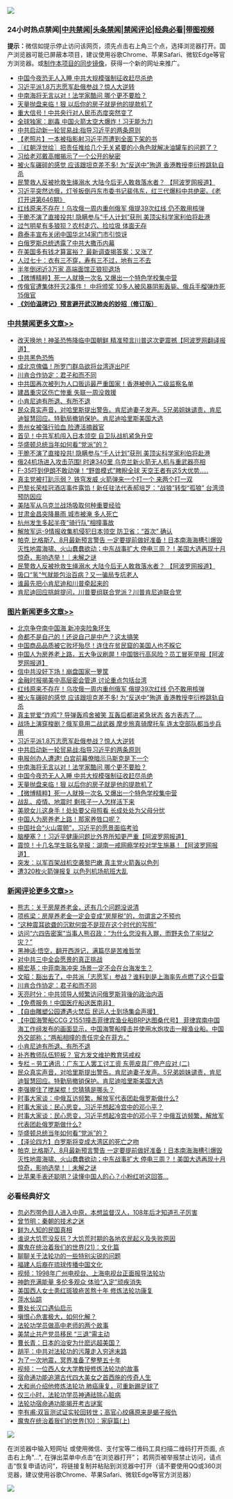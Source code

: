 ![](https://raw.githubusercontent.com/jsvpn/jsproxy/dev/64photo/fqnews-qr.jpg)

<div id="tt">
<h3>24小时热点禁闻|<a href="#%E4%B8%AD%E5%85%B1%E7%A6%81%E9%97%BB%E6%9B%B4%E5%A4%9A%E6%96%87%E7%AB%A0">中共禁闻</a>|<a href="#%E5%9B%BE%E7%89%87%E6%96%B0%E9%97%BB%E6%9B%B4%E5%A4%9A%E6%96%87%E7%AB%A0">头条禁闻</a>|<a href="#%E6%96%B0%E9%97%BB%E8%AF%84%E8%AE%BA%E6%9B%B4%E5%A4%9A%E6%96%87%E7%AB%A0">禁闻评论|<a href="#%E5%BF%85%E7%9C%8B%E7%BB%8F%E5%85%B8%E5%A5%BD%E6%96%87">经典必看</a>|<a href="https://696153.xyz/3" target="_blank">带图视频</a></h3>
<div><b>提示：</b>微信如提示停止访问该网页，须先点击右上角三个点，选择浏览器打开。国产浏览器可能已屏蔽本项目，建议使用谷歌Chrome、苹果Safari、微软Edge等官方浏览器。或<a href="%E5%88%B6%E4%BD%9Cgit%E7%A6%81%E9%97%BB%E9%95%9C%E5%83%8F.md">制作本项目的同步镜像</a>，获得一个新的网址来推广。</div>
<ul>

<li><a href="/topimagenews/20240826/2079290.md">中国今夜恐无人入睡 中共大规模强制征收赶尽杀绝</a></li>
<li><a href="/topimagenews/20240826/2079382.md">习近平派1.8万志愿军赴俄参战？惊人大逆转</a></li>
<li><a href="/topimagenews/20240826/2079291.md">中南海将无言以对！法学家酷问 哪个更不要脸？</a></li>
<li><a href="/topimagenews/20240826/2079271.md">天量抛盘来临！狠 以后你的房子就是他的提款机了</a></li>
<li><a href="/finance/20240826/2079383.md">重大信号！中共央行对人民币态度突然变了</a></li>
<li><a href="/cbnews/20240826/2079308.md">全球独家：剧毒 中国火箭太空大爆炸！习无能为力</a></li>
<li><a href="/topimagenews/20240826/2079381.md">中共启动新一轮贸易战:指导习近平的两条原则</a></li>
<li><a href="/lifebaike/20240826/2079329.md">【老照片】一本被指影射习近平而遭到全面下架的书</a></li>
<li><a href="/cbnews/20240826/2079316.md">〖红朝浮世绘〗把责任推给几个无关紧要的小角色就解决油罐车的问题了？</a></li>
<li><a href="/ccpdope/20240826/2079369.md">习给老邓戴高帽揭示了一个公开的秘密</a></li>
<li><a href="/topimagenews/20240826/2079443.md">被火车碾碎的感觉 应该跟坦克差不多! 为“反送中”殉道 香港教授李衍桦跳轨自杀</a></li>
<li><a href="/cbnews/20240826/2079399.md">民警救人反被抢救生绳溺水 大陆今后无人敢救落水者？ 【阿波罗网报道】</a></li>
<li><a href="/sohnews/20240826/2079264.md">习近平突然访俄，灯爷扳倒丹东市委书记裴伟东，红三代爆料中共绝密。《老灯开讲第646期》</a></li>
<li><a href="/topimagenews/20240826/2079444.md">红线原来不存在！乌攻俄一周内重创俄军 俄提39次红线 仍不敢用核弹</a></li>
<li><a href="/cbnews/20240826/2079470.md">干脆不演了直接投共! 隐瞒参与“千人计划”获刑 美顶尖科学家利伯将赴港</a></li>
<li><a href="/yule/20240826/2079334.md">过气明星有多狼狈？农村走穴、捡垃圾 体面无存</a></li>
<li><a href="/headline/20240826/2079398.md">鼎泰丰宣布关闭中国华北14家门市引惊讶</a></li>
<li><a href="/ssgc/20240826/2079454.md">白俄罗斯总统透露了中共大撒币内幕</a></li>
<li><a href="/cnnews/20240826/2079524.md">在美国多有钱才算富裕？ 最新调查揭答案：又涨了</a></li>
<li><a href="/lifebaike/20240826/2079402.md">人过七十：衣有三不穿，寿有三不过，地有三不去</a></li>
<li><a href="/finance/20240826/2079358.md">半年倒闭近3万家 高端面馆正狼狈退场</a></li>
<li><a href="/topimagenews/20240826/2079270.md">【微博精粹】死一人就换一次名 又爆出一个特色学校集中营</a></li>
<li><a href="/worldnews/20240826/2079420.md">传俄官遭集体歼灭2事件！ 中将颁奖 10多人被风暴阴影轰毙、俄兵手榴弹炸死15俄官</a></li>
<li><b><a href="/comments/20200207/1272816.md" target="_blank">《刘伯温碑记》预言避开武汉肺炎的妙招（修订版）</a></b></li>
</ul>
</div>

<div class="catlist">
<h3><a href="/cbnews/" target="_blank">中共禁闻</a><span><a href="/cbnews/" target="_blank" rel="nofollow">更多文章>></a></span></h3>
<ul>
<li><a href="/cbnews/20240827/2079662.md" target="_blank">改天换地！神圣恐怖降临中国朝鲜 精准预言川普这次更震撼【阿波罗网翻译报道】</a></li>
<li><a href="/cbnews/20240827/2079661.md" target="_blank">中共黑色恐怖</a></li>
<li><a href="/cbnews/20240827/2079639.md" target="_blank">成北京傀儡！所罗门群岛欲将台湾逐出PIF</a></li>
<li><a href="/comments/20240827/2079624.md" target="_blank">川肯合作协定：君子和而不同</a></li>
<li><a href="/cbnews/20240827/2079622.md" target="_blank">中共国再次被列为人口贩运最严重国家！香港被例入二级监察名单</a></li>
<li><a href="/cbnews/20240827/2079609.md" target="_blank">建昌重灾区伤亡惨重 失联一周没救援</a></li>
<li><a href="/comments/20240827/2079574.md" target="_blank">小肯尼迪有所退、有所不退</a></li>
<li><a href="/comments/20240827/2079553.md" target="_blank">民众真实声音，对哈里斯提出警告。肯尼迪妻子发声。5兄弟姐妹谴责，肯尼迪智慧回应。特勤局撤销保护。肯尼迪哈里斯美国大选</a></li>
<li><a href="/cbnews/20240826/2079523.md" target="_blank">贵州女被强行验血 险遭活摘器官</a></li>
<li><a href="/cbnews/20240826/2079497.md" target="_blank">首见！中共军机闯入日本领空 自卫队战机紧急升空</a></li>
<li><a href="/comments/20240826/2079482.md" target="_blank">华盛顿总统当年如何看“党派”的？</a></li>
<li><a href="/cbnews/20240826/2079470.md" target="_blank">干脆不演了直接投共! 隐瞒参与“千人计划”获刑 美顶尖科学家利伯将赴港</a></li>
<li><a href="/cbnews/20240826/2079469.md" target="_blank">俄24机场进入攻击范围! 时速340里 乌克兰新火箭无人机与重武器亮相</a></li>
<li><a href="/cbnews/20240826/2079468.md" target="_blank">F-35吓到伊朗不敢动弹！“野兽模式”睥睨全球 天空王者有这5大优势…..</a></li>
<li><a href="/cbnews/20240826/2079467.md" target="_blank">真主党被打趴示弱？ 铁穹发威 火箭弹来一个打一个 来两个打一双</a></li>
<li><a href="/cbnews/20240826/2079466.md" target="_blank">巴黎长荣桂冠酒店事件露馅！新任驻法代表郝培芝：“战狼”转型“孤狼” 台湾须预防因应</a></li>
<li><a href="/cbnews/20240826/2079465.md" target="_blank">美陆军从乌克兰战场吸取何种重要经验</a></li>
<li><a href="/cbnews/20240826/2079464.md" target="_blank">甘肃金昌突降暴雨 城市被淹 多人死亡</a></li>
<li><a href="/cbnews/20240826/2079463.md" target="_blank">杭州发生多起半夜“骑行队”相撞事故</a></li>
<li><a href="/cbnews/20240826/2079445.md" target="_blank">解放军运-9情报收集机侵犯日本领空 防卫省：“首次” 确认</a></li>
<li><a href="/comments/20240826/2079430.md" target="_blank">帕克 比格斯7、8月最新预言警告 一定要提前做好准备！日本南海海槽引爆毁灭性地震海啸、火山蠢蠢欲动；中东战事扩大 停电三周？！美国大选再现十月惊奇，影响选举！｜未解之谜</a></li>
<li><a href="/cbnews/20240826/2079399.md" target="_blank">民警救人反被抢救生绳溺水 大陆今后无人敢救落水者？ 【阿波罗网报道】</a></li>
<li><a href="/cbnews/20240826/2079336.md" target="_blank">吸口“氢”气就能包治百病？又一骗局专坑老人</a></li>
<li><a href="/comments/20240826/2079326.md" target="_blank">谁最先把小肯尼迪和川普牵起来的</a></li>
<li><a href="/comments/20240826/2079322.md" target="_blank">肯尼迪回应挑衅提问，川普要组联合党派？川普肯尼迪联合党</a></li>

</ul>
</div>
<div class="catlist">
<h3><a href="/topimagenews/" target="_blank">图片新闻</a><span><a href="/topimagenews/" target="_blank" rel="nofollow">更多文章>></a></span></h3>
<ul>
<li><a href="/topimagenews/20240827/2079689.md" target="_blank">北京争夺南中国海 新冲突险象环生</a></li>
<li><a href="/topimagenews/20240827/2079688.md" target="_blank">命都不是自己的！还说自己是中产？这太搞笑</a></li>
<li><a href="/topimagenews/20240827/2079638.md" target="_blank">中国商品品质被它败坏殆尽！连住在贫民窟的美国人也不睬它</a></li>
<li><a href="/topimagenews/20240827/2079608.md" target="_blank">中国人为房养老上路，五大争议刷屏！中国银行高风险？员工冒死举报【阿波罗网报道】</a></li>
<li><a href="/topimagenews/20240827/2079565.md" target="_blank">信中共没好下场！崩盘国家一箩筐</a></li>
<li><a href="/topimagenews/20240826/2079522.md" target="_blank">金融时报揭美中高层密会管道 讨论重点包括台湾</a></li>
<li><a href="/topimagenews/20240826/2079444.md" target="_blank">红线原来不存在！乌攻俄一周内重创俄军 俄提39次红线 仍不敢用核弹</a></li>
<li><a href="/topimagenews/20240826/2079443.md" target="_blank">被火车碾碎的感觉 应该跟坦克差不多! 为“反送中”殉道 香港教授李衍桦跳轨自杀</a></li>
<li><a href="/topimagenews/20240826/2079442.md" target="_blank">真主党爱“炸鸡”? 导弹轰鸡舍被笑 互轰后都进紧急状态 各方表态了&#8230;.</a></li>
<li><a href="/topimagenews/20240826/2079441.md" target="_blank">战场上演穿梭剧？俄军竟用二战武器 摩步旅真骑摩托车 连太空部队都当步兵用</a></li>
<li><a href="/topimagenews/20240826/2079382.md" target="_blank">习近平派1.8万志愿军赴俄参战？惊人大逆转</a></li>
<li><a href="/topimagenews/20240826/2079381.md" target="_blank">中共启动新一轮贸易战:指导习近平的两条原则</a></li>
<li><a href="/topimagenews/20240826/2079380.md" target="_blank">电报创办人遭逮! 白宫前幕僚暗示马斯克是下一个</a></li>
<li><a href="/topimagenews/20240826/2079291.md" target="_blank">中南海将无言以对！法学家酷问 哪个更不要脸？</a></li>
<li><a href="/topimagenews/20240826/2079290.md" target="_blank">中国今夜恐无人入睡 中共大规模强制征收赶尽杀绝</a></li>
<li><a href="/topimagenews/20240826/2079271.md" target="_blank">天量抛盘来临！狠 以后你的房子就是他的提款机了</a></li>
<li><a href="/topimagenews/20240826/2079270.md" target="_blank">【微博精粹】死一人就换一次名 又爆出一个特色学校集中营</a></li>
<li><a href="/topimagenews/20240826/2079247.md" target="_blank">战乱、疫情、地震时 剩孩子一人怎样活下来</a></li>
<li><a href="/topimagenews/20240826/2079223.md" target="_blank">美貌女儿这身手！处处要父母照看 长成处处为父母分忧</a></li>
<li><a href="/topimagenews/20240826/2079222.md" target="_blank">中国人为房养老上路！那家养牲口呢？</a></li>
<li><a href="/topimagenews/20240826/2079196.md" target="_blank">中国社会“火山震颤”，习近平的愿景面临考验</a></li>
<li><a href="/topimagenews/20240826/2079188.md" target="_blank">脑梗塞？！习近平健康问题比外界所知更严重【阿波罗网报道】</a></li>
<li><a href="/topimagenews/20240825/2079129.md" target="_blank">震惊！十几名学生联名举报：湖南一戒网瘾学校对学生施暴！【阿波罗网报道】</a></li>
<li><a href="/topimagenews/20240825/2079089.md" target="_blank">突发：以军百架战机空袭黎巴嫩 真主党火箭轰以色列</a></li>
<li><a href="/topimagenews/20240825/2079088.md" target="_blank">遭320枚火箭弹报复 以色列机场航班大乱</a></li>

</ul>
</div>
<div class="catlist">
<h3><a href="/comments/" target="_blank">新闻评论</a><span><a href="/comments/" target="_blank" rel="nofollow">更多文章>></a></span></h3>
<ul>
<li><a href="/comments/20240827/2079672.md" target="_blank">熊志：关于房屋养老金，还有几个问题没说清</a></li>
<li><a href="/comments/20240827/2079671.md" target="_blank">项栋梁：房屋养老金一定会变成“房屋税”的，勿谓言之不预也</a></li>
<li><a href="/comments/20240827/2079670.md" target="_blank">“这种震耳欲聋的沉默何尝不是现在这个时代的写照”</a></li>
<li><a href="/comments/20240827/2079669.md" target="_blank">访问“六四告密案”当事人熊召政：“为什么您没有入罪，而野夫负了牢狱之灾？”</a></li>
<li><a href="/comments/20240827/2079668.md" target="_blank">黑神话·悟空，翻开西游记，满篇尽是苦难哲学</a></li>
<li><a href="/comments/20240827/2079667.md" target="_blank">对中共三中全会愿景的真正挑战</a></li>
<li><a href="/comments/20240827/2079666.md" target="_blank">楊宏基：中菲南海冲突 场景一定不会在台海发生？</a></li>
<li><a href="/comments/20240827/2079660.md" target="_blank">文昭：豁出去了，中共派「志愿军」参战？谁料到是上海率先点燃了这个巨雷</a></li>
<li><a href="/comments/20240827/2079624.md" target="_blank">川肯合作协定：君子和而不同</a></li>
<li><a href="/comments/20240827/2079621.md" target="_blank">天亮时分：中共领导人频繁访问俄罗斯背後的政治内涵</a></li>
<li><a href="/comments/20240827/2079620.md" target="_blank">【免费服务！中国医疗船送医南非】</a></li>
<li><a href="/comments/20240827/2079598.md" target="_blank">【自由雕塑公园遭遇火焚后 民运人士到场集会声援】</a></li>
<li><a href="/comments/20240827/2079586.md" target="_blank">【中国海警船CCG 21551撞击菲律宾渔业船BRP达图桑代号】 菲律宾南中国海工作组发布的画面显示，中国海警船撞击并使用水炮攻击一艘渔业船。中国外交部称；“两船相撞的责任完全在菲方。”</a></li>
<li><a href="/comments/20240827/2079574.md" target="_blank">小肯尼迪有所退、有所不退</a></li>
<li><a href="/comments/20240827/2079573.md" target="_blank">补齐教师队伍短板？ 官方发文维护教育惩戒权</a></li>
<li><a href="/comments/20240827/2079572.md" target="_blank">专栏 &#8211; 劳工通讯：广东工人罢工讨工资 东莞皮具厂停产应对 (二)</a></li>
<li><a href="/comments/20240827/2079553.md" target="_blank">民众真实声音，对哈里斯提出警告。肯尼迪妻子发声。5兄弟姐妹谴责，肯尼迪智慧回应。特勤局撤销保护。肯尼迪哈里斯美国大选</a></li>
<li><a href="/comments/20240827/2079533.md" target="_blank">李强握住了搅屎棍！您猜猜是哪头？</a></li>
<li><a href="/comments/20240826/2079514.md" target="_blank">时事大家谈：中俄互访频繁，解放军代表团赴俄罗斯做什么?</a></li>
<li><a href="/comments/20240826/2079513.md" target="_blank">时事大家谈：民心思变，习近平想起冷宫中的邓小平？</a></li>
<li><a href="/comments/20240826/2079512.md" target="_blank">时事大家谈：民心思变，习近平想起冷宫中的邓小平？中俄互访频繁，解放军代表团赴俄罗斯做什么?</a></li>
<li><a href="/comments/20240826/2079482.md" target="_blank">华盛顿总统当年如何看“党派”的？</a></li>
<li><a href="/comments/20240826/2079447.md" target="_blank">【泽论四方】白罗斯将变成大湾区的死亡之吻</a></li>
<li><a href="/comments/20240826/2079430.md" target="_blank">帕克 比格斯7、8月最新预言警告 一定要提前做好准备！日本南海海槽引爆毁灭性地震海啸、火山蠢蠢欲动；中东战事扩大 停电三周？！美国大选再现十月惊奇，影响选举！｜未解之谜</a></li>
<li><a href="/comments/20240826/2079428.md" target="_blank">比苹果手表还聪明？读懂中国人的心？小粉红听这回答&#8230;</a></li>

</ul>
</div>

<div class="catlist">
<h3>必看经典好文</h3>
<ul>
<li><a href="/comments/20220722/1761714.md" target="_blank">忽必烈带色目人进入中原，本想监督汉人，108年后才知道孔子厉害</a></li>
<li><a href="/comments/20230528/1889935.md" target="_blank">曾节明：秦朝的技术之迷</a></li>
<li><a href="/comments/20200926/1403589.md" target="_blank">鲜为人知的民国真相</a></li>
<li><a href="/bannedvideo/20220120/1681818.md" target="_blank">谁说大饥荒没反抗？大饥荒时期的各地农民起义及失败原因</a></li>
<li><a href="/comments/20180802/980476.md" target="_blank">魔鬼在统治着我们的世界(21)：文化篇</a></li>
<li><a href="/comments/20190417/1114875.md" target="_blank">聊聊关于法轮功的一些特别尖锐的问题</a></li>
<li><a href="/bannedvideo/20220509/1730156.md" target="_blank">福建人后裔在琉球传播中国文化</a></li>
<li><a href="/topimagenews/20180331/921716.md" target="_blank">视频：1998年广州电视台、上海电视台正面报导法轮功</a></li>
<li><a href="/comments/20220408/1716562.md" target="_blank">神韵充满能量 多伦多观众 体验“入定”顽疾消失</a></li>
<li><a href="/comments/20190126/1070164.md" target="_blank">美国西人女士患红斑狼疮苦熬十年 修炼法轮功康复</a></li>
<li><a href="/cbnews/20210809/1603030.md" target="_blank">萍水仙踪</a></li>
<li><a href="/comments/20230417/1873184.md" target="_blank">曹处长汉口遇仙启示</a></li>
<li><a href="/tculture/20231002/1941287.md" target="_blank">嗔恨心危害极大，如何化解？</a></li>
<li><a href="/comments/20200629/1352533.md" target="_blank">法轮功学员做高中老师的两个故事</a></li>
<li><a href="/cbnews/20201004/1408019.md" target="_blank">美禁止共产党员移民 “三退”需主动</a></li>
<li><a href="/taiwannews/20221015/1797413.md" target="_blank">曹长青：日本的治安为什麽远超美国？</a></li>
<li><a href="/cbnews/20200720/1363328.md" target="_blank">胡平：中共对法轮功的污蔑走入穷途末路</a></li>
<li><a href="/cbnews/20200309/948043.md" target="_blank">为了一次地震，冥界准备了整整五十年</a></li>
<li><a href="/comments/20220529/1739017.md" target="_blank">视频：一位西人女大学教授修炼法轮功的故事</a></li>
<li><a href="/comments/20220105/1674810.md" target="_blank">宿命通功能追溯古代四大美女之首西施的传奇人生</a></li>
<li><a href="/comments/20240104/1982860.md" target="_blank">大和尚介绍他修炼法轮功 肺癌康复，可重新踢足球了</a></li>
<li><a href="/health/20170626/780270.md" target="_blank">仅三小时，法轮功学员神通祛除心脏病</a></li>
<li><a href="/tculture/20121025/73079.md" target="_blank">法轮功宿命通功能揭开考古谜案</a></li>
<li><a href="/comments/20210810/1603672.md" target="_blank">李有甫:双盲测试证实轮回转世；高官心绞痛原来是蝎子报仇</a></li>
<li><a href="/topimagenews/20180529/950153.md" target="_blank">魔鬼在统治着我们的世界(10)：家庭篇(上)</a></li>

</ul>
</div>

![](https://raw.githubusercontent.com/jsvpn/jsproxy/dev/64photo/fqnews-qr.jpg)

在浏览器中输入短网址 或使用微信、支付宝等二维码工具扫描二维码打开页面, 点击右上角"...", 在弹出菜单中点击“在浏览器打开”； 若网页被举报禁止访问，请点击“恢复申请访问”，将链接复制并粘贴到浏览器中打开（请不要使用QQ或360浏览器，建议使用谷歌Chrome、苹果Safari、微软Edge等官方浏览器）

![](https://raw.githubusercontent.com/jsvpn/jsproxy/dev/64photo/wx.jpg)